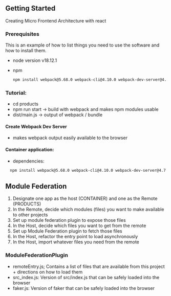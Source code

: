 ## Getting Started

Creating Micro Frontend Architecture with react

### Prerequisites

This is an example of how to list things you need to use the software and how to install them.

* node version v18.12.1

* npm
  ```sh
  npm install webpack@5.68.0 webpack-cli@4.10.0 webpack-dev-server@4.7.4 faker@5.1.0 html-webpack-plugin@5.5.0
  ```

### Tutorial:

- cd products
- npm run start -> build with webpack and makes npm modules usable 
- dist/main.js -> output of webpack / bundle

#### Create Webpack Dev Server
- makes webpack output easily available to the browser

#### Container application: 
- dependencies:

```sh
  npm install webpack@5.68.0 webpack-cli@4.10.0 webpack-dev-server@4.7.4 html-webpack-plugin@5.5.0 nodemon
  ```
 

## Module Federation

1. Designate one app as the host (CONTAINER) and one as the Remote (PRODUCTS)
2. In the Remote, decide which modules (files) you want to make available to other projects
3. Set up module federation plugin to expose those files
4. In the Host, decide which files you want to get from the remote
5. Set up Module Federation plugin to fetch those files
6. In the Host, refactor the entry point to load asynchronously
7. In the Host, import whatever files you need from the remote

### ModuleFederationPlugin 
- remoteEntry.js; Contains a list of files that are available from this project + directions on how to load them 
- src_index.js: Version of src/index.js that can be safely loaded into the browser
- faker.js: Version of faker that can be safely loaded into the browser